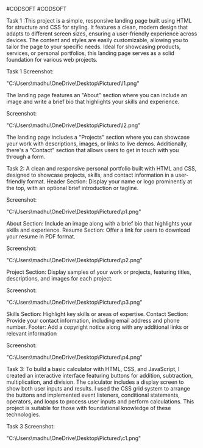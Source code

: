 
#CODSOFT
#CODSOFT

Task 1 :This project is a simple, responsive landing page built using HTML for structure and CSS for styling. It features a clean, modern design that adapts to different screen sizes, ensuring a user-friendly experience across devices. The content and styles are easily customizable, allowing you to tailor the page to your specific needs. Ideal for showcasing products, services, or personal portfolios, this landing page serves as a solid foundation for various web projects.

Task 1 Screenshot:

  "C:\Users\madhu\OneDrive\Desktop\Pictured\l1.png"

The landing page features an "About" section where you can include an image and write a brief bio that highlights your skills and experience. 

Screenshot:

   "C:\Users\madhu\OneDrive\Desktop\Pictured\l2.png"

The landing page includes a "Projects" section where you can showcase your work with descriptions, images, or links to live demos. 
Additionally, there's a "Contact" section that allows users to get in touch with you through a form.



Task 2: A clean and responsive personal portfolio built with HTML and CSS, designed to showcase projects, skills, and contact information in a user-friendly format.
Header Section: Display your name or logo prominently at the top, with an optional brief introduction or tagline.

Screenshot:

 "C:\Users\madhu\OneDrive\Desktop\Pictured\p1.png"

About Section: Include an image along with a brief bio that highlights your skills and experience. 
Resume Section: Offer a link for users to download your resume in PDF format.

Screenshot:

  "C:\Users\madhu\OneDrive\Desktop\Pictured\p2.png"

Project Section: Display samples of your work or projects, featuring titles, descriptions, and images for each project.

Screenshot:

  "C:\Users\madhu\OneDrive\Desktop\Pictured\p3.png"

Skills Section: Highlight key skills or areas of expertise.
Contact Section: Provide your contact information, including email address and phone number. 
Footer: Add a copyright notice along with any additional links or relevant information

Screenshot:

   "C:\Users\madhu\OneDrive\Desktop\Pictured\p4.png"



Task 3: To build a basic calculator with HTML, CSS, and JavaScript, I created an interactive interface featuring buttons for addition, subtraction, multiplication, and division. The calculator includes a display screen to show both user inputs and results. I used the CSS grid system to arrange the buttons and implemented event listeners, conditional statements, operators, and loops to process user inputs and perform calculations. This project is suitable for those with foundational knowledge of these technologies.

Task 3 Screenshot:

  "C:\Users\madhu\OneDrive\Desktop\Pictured\c1.png"












